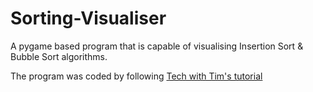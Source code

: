 # Sorting-Visualiser

A pygame based program that is capable of visualising Insertion Sort & Bubble Sort algorithms.

The program was coded by following [Tech with Tim's tutorial](https://youtu.be/twRidO-_vqQ)
